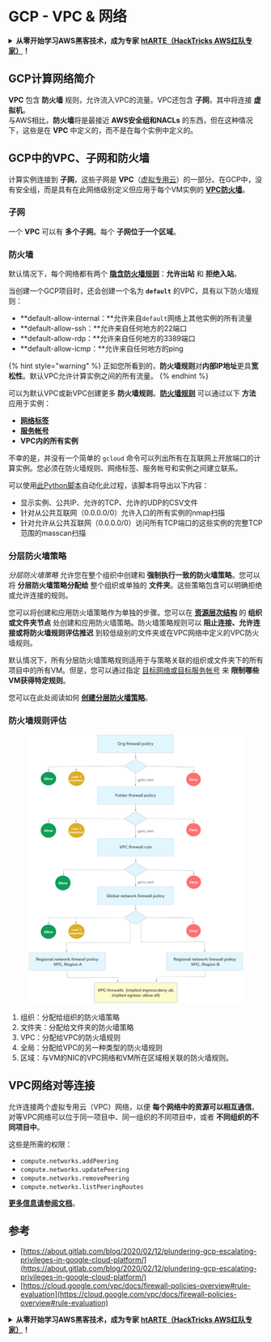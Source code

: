 # GCP - VPC & 网络

<details>

<summary><strong>从零开始学习AWS黑客技术，成为专家</strong> <a href="https://training.hacktricks.xyz/courses/arte"><strong>htARTE（HackTricks AWS红队专家）</strong></a><strong>！</strong></summary>

支持HackTricks的其他方式：

- 如果您想看到您的**公司在HackTricks中做广告**或**下载PDF格式的HackTricks**，请查看[**订阅计划**](https://github.com/sponsors/carlospolop)!
- 获取[**官方PEASS和HackTricks周边产品**](https://peass.creator-spring.com)
- 探索[**PEASS家族**](https://opensea.io/collection/the-peass-family)，我们的独家[**NFTs**](https://opensea.io/collection/the-peass-family)
- **加入** 💬 [**Discord群**](https://discord.gg/hRep4RUj7f) 或 [**电报群**](https://t.me/peass) 或在**Twitter**上关注我们 🐦 [**@hacktricks\_live**](https://twitter.com/hacktricks\_live)**。**
- 通过向[**HackTricks**](https://github.com/carlospolop/hacktricks)和[**HackTricks Cloud**](https://github.com/carlospolop/hacktricks-cloud) github仓库提交PR来分享您的黑客技巧。

</details>

## **GCP计算网络简介**

**VPC** 包含 **防火墙** 规则，允许流入VPC的流量。VPC还包含 **子网**，其中将连接 **虚拟机**。\
与AWS相比，**防火墙**将是最接近 **AWS安全组和NACLs** 的东西，但在这种情况下，这些是在 **VPC** 中定义的，而不是在每个实例中定义的。

## **GCP中的VPC、子网和防火墙**

计算实例连接到 **子网**，这些子网是 **VPC**（[虚拟专用云](https://cloud.google.com/vpc/docs/vpc)）的一部分。在GCP中，没有安全组，而是具有在此网络级别定义但应用于每个VM实例的 [**VPC防火墙**](https://cloud.google.com/vpc/docs/firewalls)。

### 子网

一个 **VPC** 可以有 **多个子网**。每个 **子网位于一个区域**。

### 防火墙

默认情况下，每个网络都有两个 [**隐含防火墙规则**](https://cloud.google.com/vpc/docs/firewalls#default\_firewall\_rules)：**允许出站** 和 **拒绝入站**。

当创建一个GCP项目时，还会创建一个名为 **`default`** 的VPC，具有以下防火墙规则：

- **default-allow-internal：**允许来自`default`网络上其他实例的所有流量
- **default-allow-ssh：**允许来自任何地方的22端口
- **default-allow-rdp：**允许来自任何地方的3389端口
- **default-allow-icmp：**允许来自任何地方的ping

{% hint style="warning" %}
正如您所看到的，**防火墙规则**对**内部IP地址**更具**宽松性**。默认VPC允许计算实例之间的所有流量。
{% endhint %}

可以为默认VPC或新VPC创建更多 **防火墙规则**。[**防火墙规则**](https://cloud.google.com/vpc/docs/firewalls) 可以通过以下 **方法** 应用于实例：

- [**网络标签**](https://cloud.google.com/vpc/docs/add-remove-network-tags)
- [**服务帐号**](https://cloud.google.com/vpc/docs/firewalls#serviceaccounts)
- **VPC内的所有实例**

不幸的是，并没有一个简单的 `gcloud` 命令可以列出所有在互联网上开放端口的计算实例。您必须在防火墙规则、网络标签、服务帐号和实例之间建立联系。

可以使用[此Python脚本](https://gitlab.com/gitlab-com/gl-security/gl-redteam/gcp\_firewall\_enum)自动化此过程，该脚本将导出以下内容：

- 显示实例、公共IP、允许的TCP、允许的UDP的CSV文件
- 针对从公共互联网（0.0.0.0/0）允许入口的所有实例的nmap扫描
- 针对允许从公共互联网（0.0.0.0/0）访问所有TCP端口的这些实例的完整TCP范围的masscan扫描

### 分层防火墙策略 <a href="#hierarchical-firewall-policies" id="hierarchical-firewall-policies"></a>

_分层防火墙策略_ 允许您在整个组织中创建和 **强制执行一致的防火墙策略**。您可以将 **分层防火墙策略分配给** 整个组织或单独的 **文件夹**。这些策略包含可以明确拒绝或允许连接的规则。

您可以将创建和应用防火墙策略作为单独的步骤。您可以在 [**资源层次结构**](https://cloud.google.com/resource-manager/docs/cloud-platform-resource-hierarchy) 的 **组织或文件夹节点** 处创建和应用防火墙策略。防火墙策略规则可以 **阻止连接、允许连接或将防火墙规则评估推迟** 到较低级别的文件夹或在VPC网络中定义的VPC防火墙规则。

默认情况下，所有分层防火墙策略规则适用于与策略关联的组织或文件夹下的所有项目中的所有VM。但是，您可以通过指定 [目标网络或目标服务帐号](https://cloud.google.com/vpc/docs/firewall-policies#targets) 来 **限制哪些VM获得特定规则**。

您可以在此处阅读如何 [**创建分层防火墙策略**](https://cloud.google.com/vpc/docs/using-firewall-policies#gcloud)。

### 防火墙规则评估

<figure><img src="../../../../.gitbook/assets/image (2) (1).png" alt=""><figcaption></figcaption></figure>

1. 组织：分配给组织的防火墙策略
2. 文件夹：分配给文件夹的防火墙策略
3. VPC：分配给VPC的防火墙规则
4. 全局：分配给VPC的另一种类型的防火墙规则
5. 区域：与VM的NIC的VPC网络和VM所在区域相关联的防火墙规则。

## VPC网络对等连接

允许连接两个虚拟专用云（VPC）网络，以便 **每个网络中的资源可以相互通信**。\
对等VPC网络可以位于同一项目中、同一组织的不同项目中，或者 **不同组织的不同项目中**。

这些是所需的权限：

- `compute.networks.addPeering`
- `compute.networks.updatePeering`
- `compute.networks.removePeering`
- `compute.networks.listPeeringRoutes`

[**更多信息请参阅文档**](https://cloud.google.com/vpc/docs/vpc-peering)。

## 参考

- [https://about.gitlab.com/blog/2020/02/12/plundering-gcp-escalating-privileges-in-google-cloud-platform/](https://about.gitlab.com/blog/2020/02/12/plundering-gcp-escalating-privileges-in-google-cloud-platform/)
- [https://cloud.google.com/vpc/docs/firewall-policies-overview#rule-evaluation](https://cloud.google.com/vpc/docs/firewall-policies-overview#rule-evaluation)

<details>

<summary><strong>从零开始学习AWS黑客技术，成为专家</strong> <a href="https://training.hacktricks.xyz/courses/arte"><strong>htARTE（HackTricks AWS红队专家）</strong></a><strong>！</strong></summary>

支持HackTricks的其他方式：

- 如果您想看到您的**公司在HackTricks中做广告**或**下载PDF格式的HackTricks**，请查看[**订阅计划**](https://github.com/sponsors/carlospolop)!
- 获取[**官方PEASS和HackTricks周边产品**](https://peass.creator-spring.com)
- 探索[**PEASS家族**](https://opensea.io/collection/the-peass-family)，我们的独家[**NFTs**](https://opensea.io/collection/the-peass-family)
- **加入** 💬 [**Discord群**](https://discord.gg/hRep4RUj7f) 或 [**电报群**](https://t.me/peass) 或在**Twitter**上关注我们 🐦 [**@hacktricks\_live**](https://twitter.com/hacktricks\_live)**。**
- 通过向[**HackTricks**](https://github.com/carlospolop/hacktricks)和[**HackTricks Cloud**](https://github.com/carlospolop/hacktricks-cloud) github仓库提交PR来分享您的黑客技巧。

</details>
